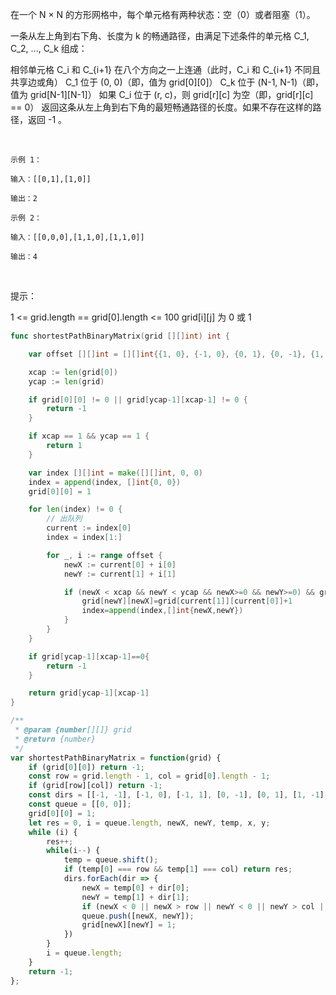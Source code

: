 在一个 N × N 的方形网格中，每个单元格有两种状态：空（0）或者阻塞（1）。

一条从左上角到右下角、长度为 k 的畅通路径，由满足下述条件的单元格 C_1, C_2, ..., C_k 组成：

相邻单元格 C_i 和 C_{i+1} 在八个方向之一上连通（此时，C_i 和 C_{i+1} 不同且共享边或角）
C_1 位于 (0, 0)（即，值为 grid[0][0]）
C_k 位于 (N-1, N-1)（即，值为 grid[N-1][N-1]）
如果 C_i 位于 (r, c)，则 grid[r][c] 为空（即，grid[r][c] == 0）
返回这条从左上角到右下角的最短畅通路径的长度。如果不存在这样的路径，返回 -1 。

 
```
示例 1：

输入：[[0,1],[1,0]]

输出：2

示例 2：

输入：[[0,0,0],[1,1,0],[1,1,0]]

输出：4
```
 

提示：

1 <= grid.length == grid[0].length <= 100
grid[i][j] 为 0 或 1

```go
func shortestPathBinaryMatrix(grid [][]int) int {

	var offset [][]int = [][]int{{1, 0}, {-1, 0}, {0, 1}, {0, -1}, {1, 1}, {-1, -1}, {1, -1}, {-1, 1}}

	xcap := len(grid[0])
	ycap := len(grid)

	if grid[0][0] != 0 || grid[ycap-1][xcap-1] != 0 {
		return -1
	}

	if xcap == 1 && ycap == 1 {
		return 1
	}

	var index [][]int = make([][]int, 0, 0)
	index = append(index, []int{0, 0})
	grid[0][0] = 1

	for len(index) != 0 {
		// 出队列
		current := index[0]
		index = index[1:]

		for _, i := range offset {
			newX := current[0] + i[0]
			newY := current[1] + i[1]

			if (newX < xcap && newY < ycap && newX>=0 && newY>=0) && grid[newY][newX] == 0 {
				grid[newY][newX]=grid[current[1]][current[0]]+1
				index=append(index,[]int{newX,newY})
			}
		}
	}

	if grid[ycap-1][xcap-1]==0{
		return -1
	}

	return grid[ycap-1][xcap-1]
}

```
```js
/**
 * @param {number[][]} grid
 * @return {number}
 */
var shortestPathBinaryMatrix = function(grid) {
    if (grid[0][0]) return -1;
    const row = grid.length - 1, col = grid[0].length - 1;
    if (grid[row][col]) return -1;
    const dirs = [[-1, -1], [-1, 0], [-1, 1], [0, -1], [0, 1], [1, -1], [1, 0], [1, 1]];
    const queue = [[0, 0]];
    grid[0][0] = 1;
    let res = 0, i = queue.length, newX, newY, temp, x, y;
    while (i) {
        res++;
        while(i--) {
            temp = queue.shift();
            if (temp[0] === row && temp[1] === col) return res;
            dirs.forEach(dir => {
                newX = temp[0] + dir[0];
                newY = temp[1] + dir[1];
                if (newX < 0 || newX > row || newY < 0 || newY > col || grid[newX][newY]) return;
                queue.push([newX, newY]);
                grid[newX][newY] = 1;
            })
        }
        i = queue.length;
    }
    return -1;
};
```
